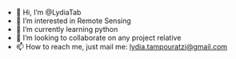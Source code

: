 - 👋 Hi, I’m @LydiaTab
- 👀 I’m interested in Remote Sensing
- 🌱 I’m currently learning python
- 💞️ I’m looking to collaborate on any project relative
- 📫 How to reach me, just mail me: lydia.tampouratzi@gmail.com
<!---
LydiaTab/LydiaTab is a ✨ special ✨ repository because its `README.md` (this file) appears on your GitHub profile.
You can click the Preview link to take a look at your changes.
--->
